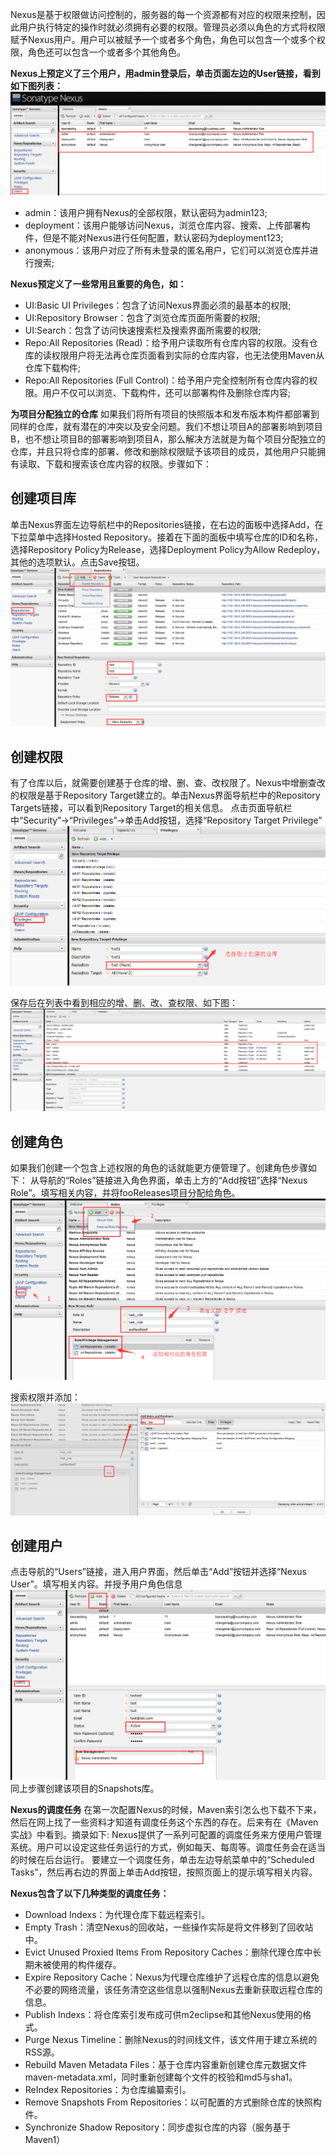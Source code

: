 Nexus是基于权限做访问控制的，服务器的每一个资源都有对应的权限来控制，因此用户执行特定的操作时就必须拥有必要的权限。管理员必须以角色的方式将权限赋予Nexus用户。用户可以被赋予一个或者多个角色，角色可以包含一个或多个权限，角色还可以包含一个或者多个其他角色。

**Nexus上预定义了三个用户，用admin登录后，单击页面左边的User链接，看到如下图列表：**
![](../Image/ci&cd/007.png)

- admin：该用户拥有Nexus的全部权限，默认密码为admin123;
- deployment：该用户能够访问Nexus，浏览仓库内容、搜索、上传部署构件，但是不能对Nexus进行任何配置，默认密码为deployment123;
- anonymous：该用户对应了所有未登录的匿名用户，它们可以浏览仓库并进行搜索;


**Nexus预定义了一些常用且重要的角色，如：**
- UI:Basic UI Privileges：包含了访问Nexus界面必须的最基本的权限;
- UI:Repository Browser：包含了浏览仓库页面所需要的权限;
- UI:Search：包含了访问快速搜索栏及搜索界面所需要的权限;
- Repo:All Repositories (Read)：给予用户读取所有仓库内容的权限。没有仓库的读权限用户将无法再仓库页面看到实际的仓库内容，也无法使用Maven从仓库下载构件;
- Repo:All Repositories (Full Control)：给予用户完全控制所有仓库内容的权限。用户不仅可以浏览、下载构件，还可以部署构件及删除仓库内容;


**为项目分配独立的仓库**
如果我们将所有项目的快照版本和发布版本构件都部署到同样的仓库，就有潜在的冲突以及安全问题。我们不想让项目A的部署影响到项目B，也不想让项目B的部署影响到项目A，那么解决方法就是为每个项目分配独立的仓库，并且只将仓库的部署、修改和删除权限赋予该项目的成员，其他用户只能拥有读取、下载和搜索该仓库内容的权限。步骤如下：


## 创建项目库
单击Nexus界面左边导航栏中的Repositories链接，在右边的面板中选择Add，在下拉菜单中选择Hosted Repository。接着在下面的面板中填写仓库的ID和名称，选择Repository Policy为Release，选择Deployment Policy为Allow Redeploy，其他的选项默认。点击Save按钮。
![](../Image/ci&cd/008.png)

## 创建权限

有了仓库以后，就需要创建基于仓库的增、删、查、改权限了。Nexus中增删查改的权限是基于Repository Target建立的。单击Nexus界面导航栏中的Repository Targets链接，可以看到Repository Target的相关信息。
点击页面导航栏中“Security”->“Privileges”->单击Add按钮，选择“Repository Target Privilege”
![](../Image/ci&cd/009.png)

 保存后在列表中看到相应的增、删、改、查权限、如下图：
 ![](../Image/ci&cd/010.png)

## 创建角色
如果我们创建一个包含上述权限的角色的话就能更方便管理了。创建角色步骤如下：
从导航的“Roles”链接进入角色界面，单击上方的“Add按钮”选择“Nexus Role”。填写相关内容，并将fooReleases项目分配给角色。
![](../Image/ci&cd/011.png)

 搜索权限并添加：
 ![](../Image/ci&cd/012.png)

## 创建用户
点击导航的“Users”链接，进入用户界面，然后单击“Add”按钮并选择“Nexus User”。填写相关内容。并授予用户角色信息
 ![](../Image/ci&cd/013.png)
同上步骤创建该项目的Snapshots库。



**Nexus的调度任务**
在第一次配置Nexus的时候，Maven索引怎么也下载不下来，然后在网上找了一些资料才知道有调度任务这个东西的存在。后来有在《Maven实战》中看到。摘录如下:
Nexus提供了一系列可配置的调度任务来方便用户管理系统。用户可以设定这些任务运行的方式，例如每天、每周等。调度任务会在适当的时候在后台运行。
要建立一个调度任务，单击左边导航菜单中的“Scheduled Tasks”，然后再右边的界面上单击Add按钮，按照页面上的提示填写相关内容。


**Nexus包含了以下几种类型的调度任务：**
- Download Indexs：为代理仓库下载远程索引。
- Empty Trash：清空Nexus的回收站，一些操作实际是将文件移到了回收站中。
- Evict Unused Proxied Items From Repository Caches：删除代理仓库中长期未被使用的构件缓存。
- Expire Repository Cache：Nexus为代理仓库维护了远程仓库的信息以避免不必要的网络流量，该任务清空这些信息以强制Nexus去重新获取远程仓库的信息。
- Publish Indexs：将仓库索引发布成可供m2eclipse和其他Nexus使用的格式。
- Purge Nexus Timeline：删除Nexus的时间线文件，该文件用于建立系统的RSS源。
- Rebuild Maven Metadata Files：基于仓库内容重新创建仓库元数据文件maven-metadata.xml，同时重新创建每个文件的校验和md5与sha1。
- ReIndex Repositories：为仓库编纂索引。
- Remove Snapshots From Repositories：以可配置的方式删除仓库的快照构件。
- Synchronize Shadow Repository：同步虚拟仓库的内容（服务基于Maven1）
